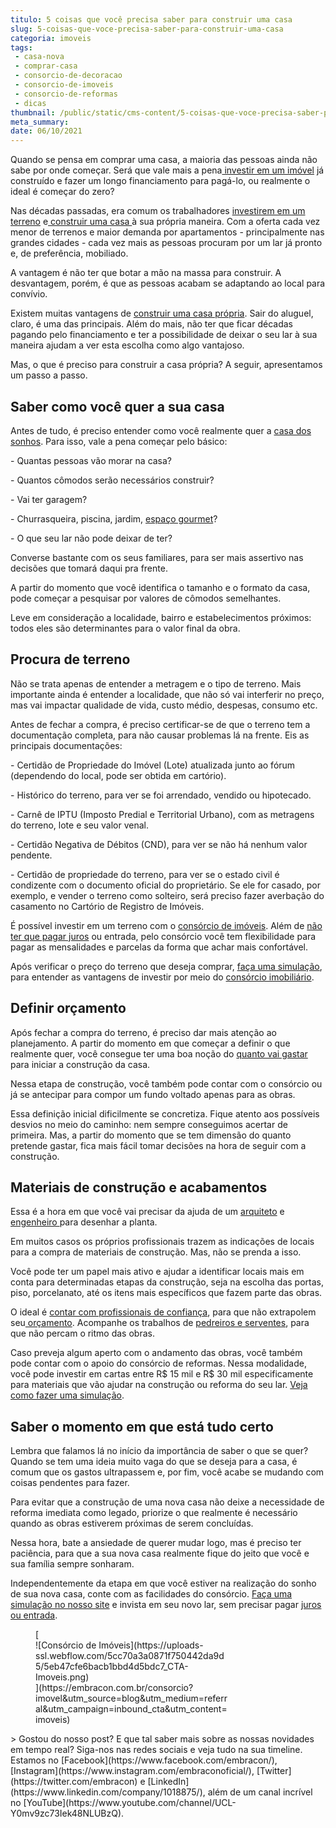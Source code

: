 ```yaml
---
titulo: 5 coisas que você precisa saber para construir uma casa
slug: 5-coisas-que-voce-precisa-saber-para-construir-uma-casa
categoria: imoveis
tags:
 - casa-nova
 - comprar-casa
 - consorcio-de-decoracao
 - consorcio-de-imoveis
 - consorcio-de-reformas
 - dicas
thumbnail: /public/static/cms-content/5-coisas-que-voce-precisa-saber-para-construir-uma-casa.jpg
meta_summary: 
date: 06/10/2021
---
```

Quando se pensa em comprar uma casa, a maioria das pessoas ainda não sabe por onde começar. Será que vale mais a pena[ investir em um imóvel](https://www.embracon.com.br/blog/investir-em-imoveis-onde-comecar) já construído e fazer um longo financiamento para pagá-lo, ou realmente o ideal é começar do zero?

Nas décadas passadas, era comum os trabalhadores [investirem em um terreno](https://www.embracon.com.br/blog/vale-a-pena-comprar-um-terreno-para-investir) e[ construir uma casa ](https://www.embracon.com.br/blog/vai-construir-uma-casa-descubra-quanto-vai-custar)à sua própria maneira. Com a oferta cada vez menor de terrenos e maior demanda por apartamentos - principalmente nas grandes cidades - cada vez mais as pessoas procuram por um lar já pronto e, de preferência, mobiliado.

A vantagem é não ter que botar a mão na massa para construir. A desvantagem, porém, é que as pessoas acabam se adaptando ao local para convívio.

Existem muitas vantagens de [construir uma casa própria](https://www.embracon.com.br/blog/como-construir-a-casa-dos-sonhos-guia-completo). Sair do aluguel, claro, é uma das principais. Além do mais, não ter que ficar décadas pagando pelo financiamento e ter a possibilidade de deixar o seu lar à sua maneira ajudam a ver esta escolha como algo vantajoso.

Mas, o que é preciso para construir a casa própria? A seguir, apresentamos um passo a passo.

Saber como você quer a sua casa
-------------------------------

Antes de tudo, é preciso entender como você realmente quer a [casa dos sonhos](https://www.embracon.com.br/blog/como-construir-a-casa-dos-sonhos-guia-completo). Para isso, vale a pena começar pelo básico:

\- Quantas pessoas vão morar na casa?

\- Quantos cômodos serão necessários construir?

\- Vai ter garagem?

\- Churrasqueira, piscina, jardim, [espaço gourmet](https://www.embracon.com.br/blog/3-vantagens-de-ter-uma-casa-com-espaco-gourmet)?

\- O que seu lar não pode deixar de ter?

Converse bastante com os seus familiares, para ser mais assertivo nas decisões que tomará daqui pra frente.

A partir do momento que você identifica o tamanho e o formato da casa, pode começar a pesquisar por valores de cômodos semelhantes.

Leve em consideração a localidade, bairro e estabelecimentos próximos: todos eles são determinantes para o valor final da obra.

Procura de terreno
------------------

Não se trata apenas de entender a metragem e o tipo de terreno. Mais importante ainda é entender a localidade, que não só vai interferir no preço, mas vai impactar qualidade de vida, custo médio, despesas, consumo etc.

Antes de fechar a compra, é preciso certificar-se de que o terreno tem a documentação completa, para não causar problemas lá na frente. Eis as principais documentações:

\- Certidão de Propriedade do Imóvel (Lote) atualizada junto ao fórum (dependendo do local, pode ser obtida em cartório).

\- Histórico do terreno, para ver se foi arrendado, vendido ou hipotecado.

\- Carnê de IPTU (Imposto Predial e Territorial Urbano), com as metragens do terreno, lote e seu valor venal.

\- Certidão Negativa de Débitos (CND), para ver se não há nenhum valor pendente.

\- Certidão de propriedade do terreno, para ver se o estado civil é condizente com o documento oficial do proprietário. Se ele for casado, por exemplo, e vender o terreno como solteiro, será preciso fazer averbação do casamento no Cartório de Registro de Imóveis.

É possível investir em um terreno com o [consórcio de imóveis](https://www.embracon.com.br/consorcio-de-imoveis). Além de [não ter que pagar juros](https://www.embracon.com.br/blog/parcela-de-consorcio-tem-juros) ou entrada, pelo consórcio você tem flexibilidade para pagar as mensalidades e parcelas da forma que achar mais confortável.

Após verificar o preço do terreno que deseja comprar, [faça uma simulação](https://www.embracon.com.br/consorcio-de-imoveis), para entender as vantagens de investir por meio do [consórcio imobiliário](https://www.embracon.com.br/blog/15-duvidas-sobre-consorcio-de-imoveis).

Definir orçamento
-----------------

Após fechar a compra do terreno, é preciso dar mais atenção ao planejamento. A partir do momento em que começar a definir o que realmente quer, você consegue ter uma boa noção do [quanto vai gastar](https://www.embracon.com.br/blog/vai-construir-uma-casa-descubra-quanto-vai-custar) para iniciar a construção da casa.

Nessa etapa de construção, você também pode contar com o consórcio ou já se antecipar para compor um fundo voltado apenas para as obras.

Essa definição inicial dificilmente se concretiza. Fique atento aos possíveis desvios no meio do caminho: nem sempre conseguimos acertar de primeira. Mas, a partir do momento que se tem dimensão do quanto pretende gastar, fica mais fácil tomar decisões na hora de seguir com a construção.

Materiais de construção e acabamentos
-------------------------------------

Essa é a hora em que você vai precisar da ajuda de um [arquiteto](https://www.embracon.com.br/blog/como-contratar-um-arquiteto-para-a-sua-reforma) e [engenheiro ](https://www.embracon.com.br/blog/saiba-mais-sobre-a-faculdade-e-o-mercado-de-engenharia-civil)para desenhar a planta.

Em muitos casos os próprios profissionais trazem as indicações de locais para a compra de materiais de construção. Mas, não se prenda a isso.

Você pode ter um papel mais ativo e ajudar a identificar locais mais em conta para determinadas etapas da construção, seja na escolha das portas, piso, porcelanato, até os itens mais específicos que fazem parte das obras.

O ideal é [contar com profissionais de confiança](https://www.embracon.com.br/blog/entenda-como-evitar-dores-de-cabeca-com-obras-e-reformas), para que não extrapolem seu[ orçamento](https://www.embracon.com.br/blog/aprenda-como-montar-um-orcamento-familiar-em-5-passos). Acompanhe os trabalhos de [pedreiros e serventes](https://www.embracon.com.br/blog/saiba-como-escolher-os-melhores-fornecedores-para-sua-obra), para que não percam o ritmo das obras.

Caso preveja algum aperto com o andamento das obras, você também pode contar com o apoio do consórcio de reformas. Nessa modalidade, você pode investir em cartas entre R$ 15 mil e R$ 30 mil especificamente para materiais que vão ajudar na construção ou reforma do seu lar. [Veja como fazer uma simulação](https://www.embracon.com.br/consorcio-servicos).

Saber o momento em que está tudo certo
--------------------------------------

Lembra que falamos lá no início da importância de saber o que se quer? Quando se tem uma ideia muito vaga do que se deseja para a casa, é comum que os gastos ultrapassem e, por fim, você acabe se mudando com coisas pendentes para fazer.

Para evitar que a construção de uma nova casa não deixe a necessidade de reforma imediata como legado, priorize o que realmente é necessário quando as obras estiverem próximas de serem concluídas.

Nessa hora, bate a ansiedade de querer mudar logo, mas é preciso ter paciência, para que a sua nova casa realmente fique do jeito que você e sua família sempre sonharam.

Independentemente da etapa em que você estiver na realização do sonho de sua nova casa, conte com as facilidades do consórcio. [Faça uma simulação no nosso site](https://www.embracon.com.br/) e invista em seu novo lar, sem precisar pagar [juros ou entrada](https://www.embracon.com.br/blog/consorcio-nao-tem-juros-entenda).

<figure class="w-richtext-figure-type-image w-richtext-align-center" style="max-width:310px">[<div>![Consórcio de Imóveis](https://uploads-ssl.webflow.com/5cc70a3a0871f750442da9d5/5eb47cfe6bacb1bbd4d5bdc7_CTA-Imoveis.png)</div>](https://embracon.com.br/consorcio?imovel&utm_source=blog&utm_medium=referral&utm_campaign=inbound_cta&utm_content=imoveis)</figure>> Gostou do nosso post? E que tal saber mais sobre as nossas novidades em tempo real? Siga-nos nas redes sociais e veja tudo na sua timeline. Estamos no [Facebook](https://www.facebook.com/embracon/), [Instagram](https://www.instagram.com/embraconoficial/), [Twitter](https://twitter.com/embracon) e [LinkedIn](https://www.linkedin.com/company/1018875/), além de um canal incrível no [YouTube](https://www.youtube.com/channel/UCL-Y0mv9zc73Iek48NLUBzQ).
